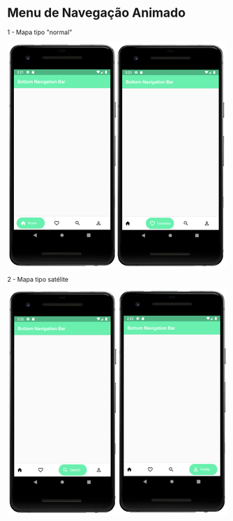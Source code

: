 
# Menu de Navegação Animado


1 - Mapa tipo "normal"
<p align="center">
  <img src="img1.png">
</p>

2 - Mapa tipo satélite

<p align="center">
  <img src="img2.png">
</p>

